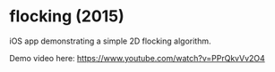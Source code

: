 # flocking (2015)
iOS app demonstrating a simple 2D flocking algorithm.

Demo video here: https://www.youtube.com/watch?v=PPrQkvVv2O4
